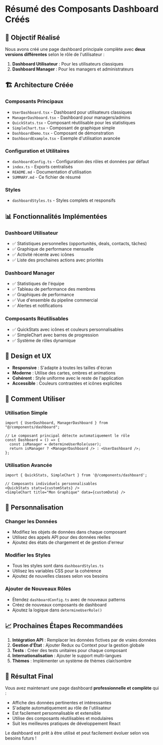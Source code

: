 # Résumé des Composants Dashboard Créés

## 🎯 Objectif Réalisé

Nous avons créé une page dashboard principale complète avec **deux versions différentes** selon le rôle de l'utilisateur :

1. **Dashboard Utilisateur** : Pour les utilisateurs classiques
2. **Dashboard Manager** : Pour les managers et administrateurs

## 🏗️ Architecture Créée

### Composants Principaux

- `UserDashboard.tsx` - Dashboard pour utilisateurs classiques
- `ManagerDashboard.tsx` - Dashboard pour managers/admins
- `QuickStats.tsx` - Composant réutilisable pour les statistiques
- `SimpleChart.tsx` - Composant de graphique simple
- `DashboardDemo.tsx` - Composant de démonstration
- `DashboardExample.tsx` - Exemple d'utilisation avancée

### Configuration et Utilitaires

- `dashboardConfig.ts` - Configuration des rôles et données par défaut
- `index.ts` - Exports centralisés
- `README.md` - Documentation d'utilisation
- `SUMMARY.md` - Ce fichier de résumé

### Styles

- `dashboardStyles.ts` - Styles complets et responsifs

## 📊 Fonctionnalités Implémentées

### Dashboard Utilisateur

- ✅ Statistiques personnelles (opportunités, deals, contacts, tâches)
- ✅ Graphique de performance mensuelle
- ✅ Activité récente avec icônes
- ✅ Liste des prochaines actions avec priorités

### Dashboard Manager

- ✅ Statistiques de l'équipe
- ✅ Tableau de performance des membres
- ✅ Graphiques de performance
- ✅ Vue d'ensemble du pipeline commercial
- ✅ Alertes et notifications

### Composants Réutilisables

- ✅ QuickStats avec icônes et couleurs personnalisables
- ✅ SimpleChart avec barres de progression
- ✅ Système de rôles dynamique

## 🎨 Design et UX

- **Responsive** : S'adapte à toutes les tailles d'écran
- **Moderne** : Utilise des cartes, ombres et animations
- **Cohérent** : Style uniforme avec le reste de l'application
- **Accessible** : Couleurs contrastées et icônes explicites

## 🚀 Comment Utiliser

### Utilisation Simple

```tsx
import { UserDashboard, ManagerDashboard } from "@/components/dashboard";

// Le composant principal détecte automatiquement le rôle
const Dashboard = () => {
  const isManager = determineUserRole(user);
  return isManager ? <ManagerDashboard /> : <UserDashboard />;
};
```

### Utilisation Avancée

```tsx
import { QuickStats, SimpleChart } from '@/components/dashboard';

// Composants individuels personnalisables
<QuickStats stats={customStats} />
<SimpleChart title="Mon Graphique" data={customData} />
```

## 🔧 Personnalisation

### Changer les Données

- Modifiez les objets de données dans chaque composant
- Utilisez des appels API pour des données réelles
- Ajoutez des états de chargement et de gestion d'erreur

### Modifier les Styles

- Tous les styles sont dans `dashboardStyles.ts`
- Utilisez les variables CSS pour la cohérence
- Ajoutez de nouvelles classes selon vos besoins

### Ajouter de Nouveaux Rôles

- Étendez `dashboardConfig.ts` avec de nouveaux patterns
- Créez de nouveaux composants de dashboard
- Ajoutez la logique dans `determineUserRole()`

## 📈 Prochaines Étapes Recommandées

1. **Intégration API** : Remplacer les données fictives par de vraies données
2. **Gestion d'État** : Ajouter Redux ou Context pour la gestion globale
3. **Tests** : Créer des tests unitaires pour chaque composant
4. **Internationalisation** : Ajouter le support multi-langues
5. **Thèmes** : Implémenter un système de thèmes clair/sombre

## 🎉 Résultat Final

Vous avez maintenant une page dashboard **professionnelle et complète** qui :

- Affiche des données pertinentes et intéressantes
- S'adapte automatiquement au rôle de l'utilisateur
- Est facilement personnalisable et extensible
- Utilise des composants réutilisables et modulaires
- Suit les meilleures pratiques de développement React

Le dashboard est prêt à être utilisé et peut facilement évoluer selon vos besoins futurs !
